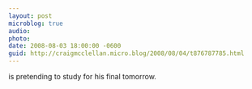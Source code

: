 ```yaml
---
layout: post
microblog: true
audio: 
photo: 
date: 2008-08-03 18:00:00 -0600
guid: http://craigmcclellan.micro.blog/2008/08/04/t876787785.html
---
```

is pretending to study for his final tomorrow.
